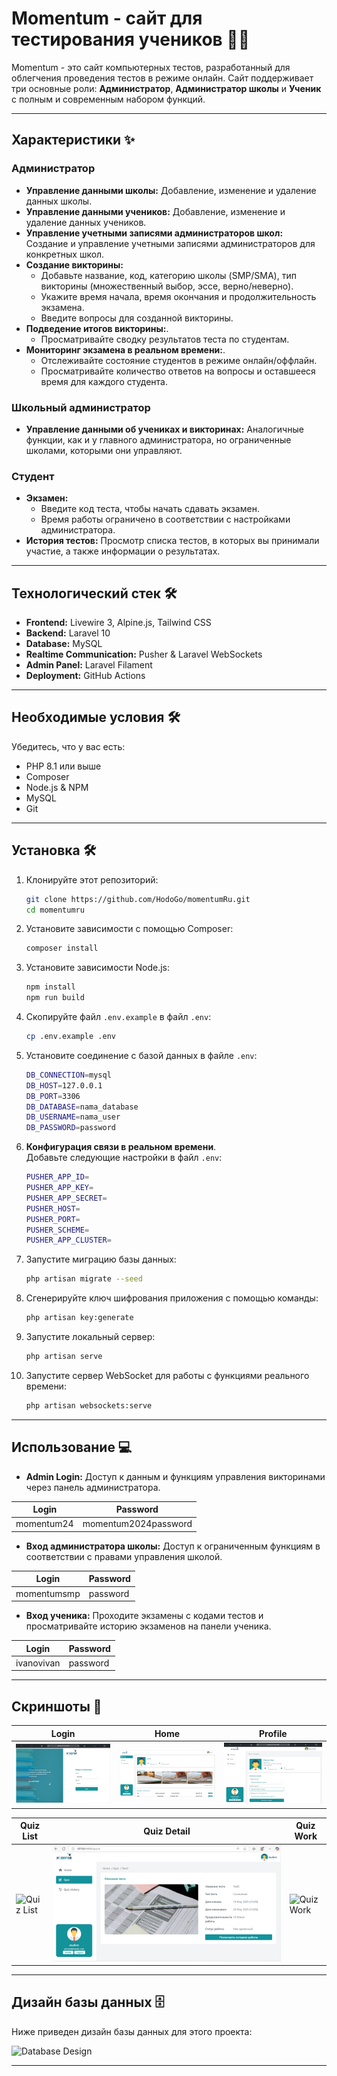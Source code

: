 # Momentum - сайт для тестирования учеников 🚜🌾

Momentum - это сайт компьютерных тестов, разработанный для облегчения проведения тестов в режиме онлайн. Сайт поддерживает три основные роли: **Администратор**, **Администратор школы** и **Ученик** с полным и современным набором функций.

---

## Характеристики ✨

### Администратор

- **Управление данными школы:** Добавление, изменение и удаление данных школы.
- **Управление данными учеников:** Добавление, изменение и удаление данных учеников.
- **Управление учетными записями администраторов школ:** Создание и управление учетными записями администраторов для конкретных школ.
- **Создание викторины:**
    - Добавьте название, код, категорию школы (SMP/SMA), тип викторины (множественный выбор, эссе, верно/неверно).
    - Укажите время начала, время окончания и продолжительность экзамена.
    - Введите вопросы для созданной викторины.
- **Подведение итогов викторины:**.
    - Просматривайте сводку результатов теста по студентам.
- **Мониторинг экзамена в реальном времени:**.
    - Отслеживайте состояние студентов в режиме онлайн/оффлайн.
    - Просматривайте количество ответов на вопросы и оставшееся время для каждого студента.

### Школьный администратор

- **Управление данными об учениках и викторинах:** Аналогичные функции, как и у главного администратора, но ограниченные школами, которыми они управляют.

### Студент

- **Экзамен:**
    - Введите код теста, чтобы начать сдавать экзамен.
    - Время работы ограничено в соответствии с настройками администратора.
- **История тестов:** Просмотр списка тестов, в которых вы принимали участие, а также информации о результатах.

---

## Технологический стек 🛠️

-   **Frontend:** Livewire 3, Alpine.js, Tailwind CSS
-   **Backend:** Laravel 10
-   **Database:** MySQL
-   **Realtime Communication:** Pusher & Laravel WebSockets
-   **Admin Panel:** Laravel Filament
-   **Deployment:** GitHub Actions

---

## Необходимые условия 🛠️

Убедитесь, что у вас есть:

-   PHP 8.1 или выше
-   Composer
-   Node.js & NPM
-   MySQL
-   Git

---

## Установка 🛠️

1.  Клонируйте этот репозиторий:
    ```bash
    git clone https://github.com/HodoGo/momentumRu.git
    cd momentumru
    ```
2.  Установите зависимости с помощью Composer:
    ```bash
    composer install
    ```
3.  Установите зависимости Node.js:
    ```bash
    npm install
    npm run build
    ```
4.  Скопируйте файл `.env.example` в файл `.env`:
    ```bash
    cp .env.example .env
    ```
5.  Установите соединение с базой данных в файле `.env`:
    ```bash
    DB_CONNECTION=mysql
    DB_HOST=127.0.0.1
    DB_PORT=3306
    DB_DATABASE=nama_database
    DB_USERNAME=nama_user
    DB_PASSWORD=password
    ```
6.  **Конфигурация связи в реальном времени**.  
    Добавьте следующие настройки в файл `.env`:
    ```bash
    PUSHER_APP_ID=
    PUSHER_APP_KEY=
    PUSHER_APP_SECRET=
    PUSHER_HOST=
    PUSHER_PORT=
    PUSHER_SCHEME=
    PUSHER_APP_CLUSTER=
    ```
7.  Запустите миграцию базы данных:
    ```bash
    php artisan migrate --seed
    ```
8.  Сгенерируйте ключ шифрования приложения с помощью команды:
    ```bash
    php artisan key:generate
    ```
9.  Запустите локальный сервер:
    ```bash
    php artisan serve
    ```
10. Запустите сервер WebSocket для работы с функциями реального времени:
    ```bash
    php artisan websockets:serve
    ```

---

## Использование 💻

- **Admin Login:** Доступ к данным и функциям управления викторинами через панель администратора.

| Login       | Password          |
|-------------|-------------------|  
| momentum24  | momentum2024password|


- **Вход администратора школы:** Доступ к ограниченным функциям в соответствии с правами управления школой.

| Login       | Password          |
|-------------|-------------------|  
| momentumsmp  | password |

 - **Вход ученика:** Проходите экзамены с кодами тестов и просматривайте историю экзаменов на панели ученика.

| Login       | Password          |
|-------------|-------------------|  
| ivanovivan  | password|

---

## Скриншоты 📸

| Login | Home | Profile
| --- | --- | --- |
| ![Login](docs/preview/login.png) | ![Home](docs/preview/home.png) | ![Profile](docs/preview/profile.png)

| Quiz List | Quiz Detail | Quiz Work
| --- | --- | --- |
| ![Quiz List](docs/preview/quiz%20list.png) | ![Quiz Detail](docs/preview/quiz%20detail.png) | ![Quiz Work](docs/preview/quiz%20work.png)

---

## Дизайн базы данных 🗄️

Ниже приведен дизайн базы данных для этого проекта:

![Database Design](docs/Momentum.png)

---
